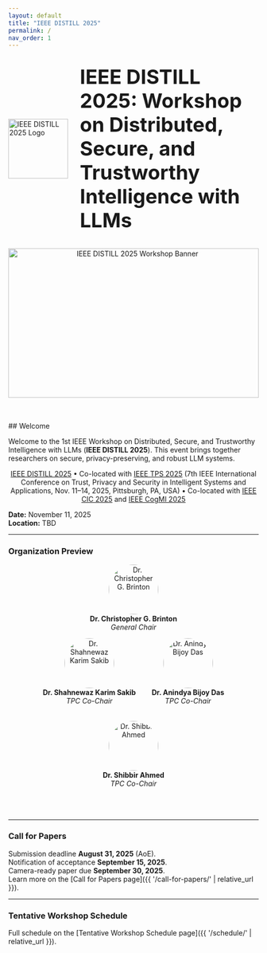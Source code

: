 ```yaml
---
layout: default
title: "IEEE DISTILL 2025"
permalink: /
nav_order: 1
---
```


<!-- Logo & Title side by side -->
<div style="display:flex; align-items:center; justify-content:center; gap:1.5rem; margin:2rem 0;">
  <img
    src="{{ '/assets/img/distill-logo.png' | relative_url }}"
    alt="IEEE DISTILL 2025 Logo"
    style="width:120px; height:auto;"
  />
  <h1 style="margin:0; font-size:2.5rem; line-height:1.2;">
    IEEE DISTILL 2025: Workshop on Distributed, Secure,
    and Trustworthy Intelligence with LLMs
  </h1>
</div>

<!-- Hero banner -->
<div style="text-align:center; margin-bottom:3rem;">
  <img
    src="{{ '/assets/img/banner.jpg' | relative_url }}"
    alt="IEEE DISTILL 2025 Workshop Banner"
    style="width:100%; max-height:300px; object-fit:cover;"
  />
</div>
## Welcome

Welcome to the 1st IEEE Workshop on Distributed, Secure, and Trustworthy Intelligence with LLMs (**IEEE DISTILL 2025**). This event brings together researchers on secure, privacy-preserving, and robust LLM systems.

<p align="center">
  <a href="https://ieeedistill.github.io/">IEEE DISTILL 2025</a> • Co-located with 
  <a href="https://www.sis.pitt.edu/lersais/conference/tps/2025/">IEEE TPS 2025</a> (7th IEEE International Conference on Trust, Privacy and Security in Intelligent Systems and Applications, Nov. 11–14, 2025, Pittsburgh, PA, USA) • Co-located with 
  <a href="https://www.sis.pitt.edu/lersais/conference/cic/2025/">IEEE CIC 2025</a> and 
  <a href="https://www.sis.pitt.edu/lersais/conference/cogmi/2025/">IEEE CogMI 2025</a>
</p>


**Date:** November 11, 2025  
**Location:** TBD  

---

### Organization Preview

<p align="center">
  <img
    src="{{ '/assets/img/brinton.jpg' | relative_url }}"
    alt="Dr. Christopher G. Brinton"
    style="width:100px; height:100px; object-fit:cover; border-radius:50%;"
  /><br>
  <strong>Dr. Christopher G. Brinton</strong><br><em>General Chair</em>
</p>


<div style="display:flex; justify-content:center; align-items:center; gap:2rem; flex-wrap:wrap; margin-bottom:4rem;">
  <div style="text-align:center;">
    <img
      src="{{ '/assets/img/shahnewaz.jpg' | relative_url }}"
      alt="Dr. Shahnewaz Karim Sakib"
      style="width:100px; height:100px; object-fit:cover; border-radius:50%;"
    /><br>
    <strong>Dr. Shahnewaz Karim Sakib</strong><br><em>TPC Co-Chair</em>
  </div>
  <div style="text-align:center;">
    <img
      src="{{ '/assets/img/anindya3.png' | relative_url }}"
      alt="Dr. Anindya Bijoy Das"
      style="width:100px; height:100px; object-fit:cover; border-radius:50%;"
    /><br>
    <strong>Dr. Anindya Bijoy Das</strong><br><em>TPC Co-Chair</em>
  </div>
  <div style="text-align:center;">
    <img
      src="{{ '/assets/img/shibbirahmed.jpg' | relative_url }}"
      alt="Dr. Shibbir Ahmed"
      style="width:100px; height:100px; object-fit:cover; border-radius:50%;"
    /><br>
    <strong>Dr. Shibbir Ahmed</strong><br><em>TPC Co-Chair</em>
  </div>
</div>

---

### Call for Papers

Submission deadline **August 31, 2025** (AoE). <br>
Notification of acceptance **September 15, 2025**.<br>
Camera-ready paper due **September 30, 2025**.<br>
Learn more on the [Call for Papers page]({{ '/call-for-papers/' | relative_url }}).

---

### Tentative Workshop Schedule

Full schedule on the [Tentative Workshop Schedule page]({{ '/schedule/' | relative_url }}).
